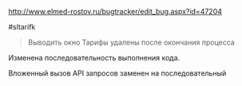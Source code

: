 http://www.elmed-rostov.ru/bugtracker/edit_bug.aspx?id=47204

#sltarifk 

>	Выводить окно Тарифы удалены после окончания процесса

Изменена последовательность выполнения кода.

Вложенный вызов API запросов заменен на последовательный
